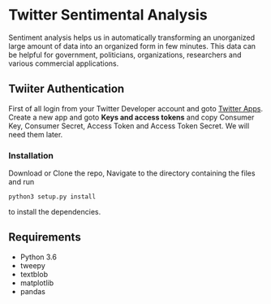 # Twitter Sentimental Analysis
Sentiment analysis helps us in automatically transforming an unorganized large amount of data into an organized form in few minutes. This data can be helpful for government, politicians, organizations, researchers and various commercial applications.

## Twiiter Authentication
First of all login from your Twitter Developer account and goto [Twitter Apps](https://developer.twitter.com/). Create a new app and goto __Keys and access tokens__ and copy Consumer Key, Consumer Secret, Access Token and Access Token Secret. We will need them later.

### Installation

Download or Clone the repo, Navigate to the directory containing the files and run
```
python3 setup.py install 
```
to install the dependencies.

## Requirements

* Python 3.6
* tweepy
* textblob
* matplotlib
* pandas
